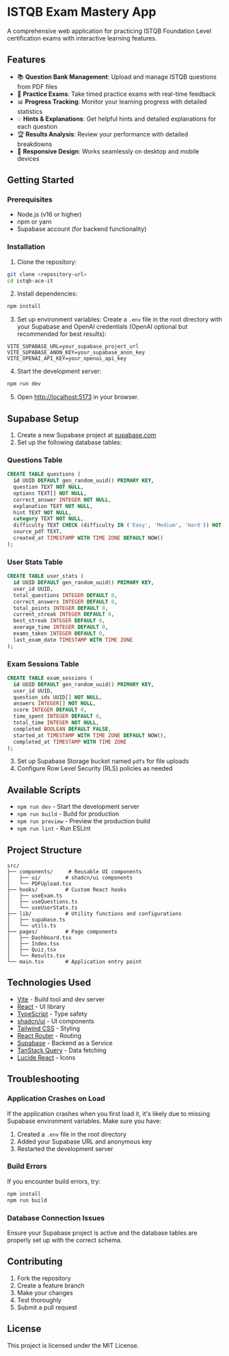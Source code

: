 # ISTQB Exam Mastery App

A comprehensive web application for practicing ISTQB Foundation Level certification exams with interactive learning features.

## Features

- 📚 **Question Bank Management**: Upload and manage ISTQB questions from PDF files
- 🎯 **Practice Exams**: Take timed practice exams with real-time feedback
- 📊 **Progress Tracking**: Monitor your learning progress with detailed statistics
- 💡 **Hints & Explanations**: Get helpful hints and detailed explanations for each question
- 🏆 **Results Analysis**: Review your performance with detailed breakdowns
- 📱 **Responsive Design**: Works seamlessly on desktop and mobile devices

## Getting Started

### Prerequisites

- Node.js (v16 or higher)
- npm or yarn
- Supabase account (for backend functionality)

### Installation

1. Clone the repository:
```bash
git clone <repository-url>
cd istqb-ace-it
```

2. Install dependencies:
```bash
npm install
```

3. Set up environment variables:
Create a `.env` file in the root directory with your Supabase and OpenAI credentials (OpenAI optional but recommended for best results):
```env
VITE_SUPABASE_URL=your_supabase_project_url
VITE_SUPABASE_ANON_KEY=your_supabase_anon_key
VITE_OPENAI_API_KEY=your_openai_api_key
```

4. Start the development server:
```bash
npm run dev
```

5. Open [http://localhost:5173](http://localhost:5173) in your browser.

## Supabase Setup

1. Create a new Supabase project at [supabase.com](https://supabase.com)
2. Set up the following database tables:

### Questions Table
```sql
CREATE TABLE questions (
  id UUID DEFAULT gen_random_uuid() PRIMARY KEY,
  question TEXT NOT NULL,
  options TEXT[] NOT NULL,
  correct_answer INTEGER NOT NULL,
  explanation TEXT NOT NULL,
  hint TEXT NOT NULL,
  category TEXT NOT NULL,
  difficulty TEXT CHECK (difficulty IN ('Easy', 'Medium', 'Hard')) NOT NULL,
  source_pdf TEXT,
  created_at TIMESTAMP WITH TIME ZONE DEFAULT NOW()
);
```

### User Stats Table
```sql
CREATE TABLE user_stats (
  id UUID DEFAULT gen_random_uuid() PRIMARY KEY,
  user_id UUID,
  total_questions INTEGER DEFAULT 0,
  correct_answers INTEGER DEFAULT 0,
  total_points INTEGER DEFAULT 0,
  current_streak INTEGER DEFAULT 0,
  best_streak INTEGER DEFAULT 0,
  average_time INTEGER DEFAULT 0,
  exams_taken INTEGER DEFAULT 0,
  last_exam_date TIMESTAMP WITH TIME ZONE
);
```

### Exam Sessions Table
```sql
CREATE TABLE exam_sessions (
  id UUID DEFAULT gen_random_uuid() PRIMARY KEY,
  user_id UUID,
  question_ids UUID[] NOT NULL,
  answers INTEGER[] NOT NULL,
  score INTEGER DEFAULT 0,
  time_spent INTEGER DEFAULT 0,
  total_time INTEGER NOT NULL,
  completed BOOLEAN DEFAULT FALSE,
  started_at TIMESTAMP WITH TIME ZONE DEFAULT NOW(),
  completed_at TIMESTAMP WITH TIME ZONE
);
```

3. Set up Supabase Storage bucket named `pdfs` for file uploads
4. Configure Row Level Security (RLS) policies as needed

## Available Scripts

- `npm run dev` - Start the development server
- `npm run build` - Build for production
- `npm run preview` - Preview the production build
- `npm run lint` - Run ESLint

## Project Structure

```
src/
├── components/     # Reusable UI components
│   ├── ui/        # shadcn/ui components
│   └── PDFUpload.tsx
├── hooks/         # Custom React hooks
│   ├── useExam.ts
│   ├── useQuestions.ts
│   └── useUserStats.ts
├── lib/           # Utility functions and configurations
│   ├── supabase.ts
│   └── utils.ts
├── pages/         # Page components
│   ├── Dashboard.tsx
│   ├── Index.tsx
│   ├── Quiz.tsx
│   └── Results.tsx
└── main.tsx       # Application entry point
```

## Technologies Used

- [Vite](https://vitejs.dev/) - Build tool and dev server
- [React](https://react.dev/) - UI library
- [TypeScript](https://www.typescriptlang.org/) - Type safety
- [shadcn/ui](https://ui.shadcn.com/) - UI components
- [Tailwind CSS](https://tailwindcss.com/) - Styling
- [React Router](https://reactrouter.com/) - Routing
- [Supabase](https://supabase.com/) - Backend as a Service
- [TanStack Query](https://tanstack.com/query) - Data fetching
- [Lucide React](https://lucide.dev/) - Icons

## Troubleshooting

### Application Crashes on Load
If the application crashes when you first load it, it's likely due to missing Supabase environment variables. Make sure you have:

1. Created a `.env` file in the root directory
2. Added your Supabase URL and anonymous key
3. Restarted the development server

### Build Errors
If you encounter build errors, try:
```bash
npm install
npm run build
```

### Database Connection Issues
Ensure your Supabase project is active and the database tables are properly set up with the correct schema.

## Contributing

1. Fork the repository
2. Create a feature branch
3. Make your changes
4. Test thoroughly
5. Submit a pull request

## License

This project is licensed under the MIT License.
